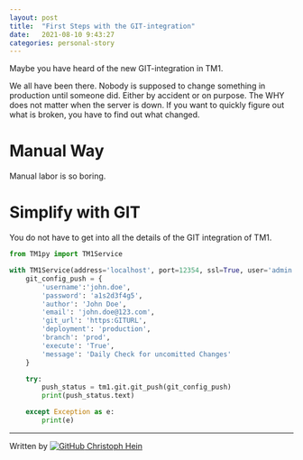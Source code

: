 ```yaml
---
layout: post
title:  "First Steps with the GIT-integration"
date:   2021-08-10 9:43:27
categories: personal-story
---
```


Maybe you have heard of the new GIT-integration in TM1. 

We all have been there. Nobody is supposed to change something in production until someone did. Either by accident or on purpose. The WHY does not matter when the server is down. If you want to quickly figure out what is broken, you have to find out what changed. 


Manual Way
=====

Manual labor is so boring. 

Simplify with GIT
=====

You do not have to get into all the details of the GIT integration of TM1. 

``` python
from TM1py import TM1Service

with TM1Service(address='localhost', port=12354, ssl=True, user='admin', password='apple') as tm1:
    git_config_push = {
        'username':'john.doe',
        'password': 'a1s2d3f4g5',
        'author': 'John Doe',
        'email': 'john.doe@123.com',
        'git_url': 'https:GITURL',
        'deployment': 'production',
        'branch': 'prod',
        'execute': 'True',
        'message': 'Daily Check for uncomitted Changes' 
    }

    try:
        push_status = tm1.git.git_push(git_config_push)
        print(push_status.text)

    except Exception as e:
        print(e)

```


_____

Written by [![GitHub](https://i.stack.imgur.com/tskMh.png) Christoph Hein](https://github.com/scrumthing)
